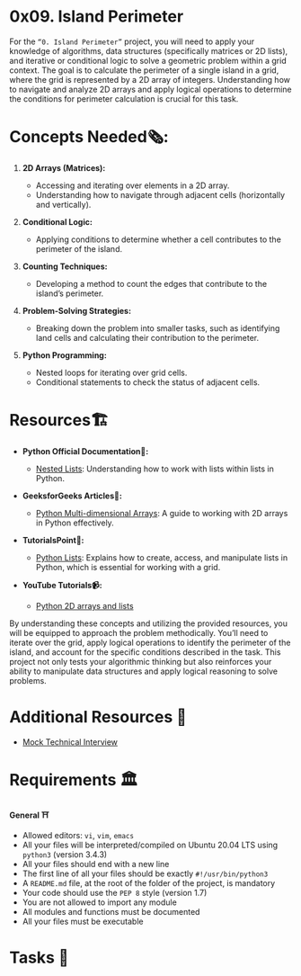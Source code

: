 # 0x09. Island Perimeter
For the `“0. Island Perimeter”` project, you will need to apply your knowledge of algorithms, data structures (specifically matrices or 2D lists), and iterative or conditional logic to solve a geometric problem within a grid context. The goal is to calculate the perimeter of a single island in a grid, where the grid is represented by a 2D array of integers. Understanding how to navigate and analyze 2D arrays and apply logical operations to determine the conditions for perimeter calculation is crucial for this task.

# Concepts Needed🗞️:
1. **2D Arrays (Matrices):**

    * Accessing and iterating over elements in a 2D array.
    * Understanding how to navigate through adjacent cells (horizontally and vertically).

2. **Conditional Logic:**

    * Applying conditions to determine whether a cell contributes to the perimeter of the island.

3. **Counting Techniques:**

    * Developing a method to count the edges that contribute to the island’s perimeter.

4. **Problem-Solving Strategies:**

    * Breaking down the problem into smaller tasks, such as identifying land cells and calculating their contribution to the perimeter.

5. **Python Programming:**

    * Nested loops for iterating over grid cells.
    * Conditional statements to check the status of adjacent cells.

# Resources🏗️
* **Python Official Documentation🐍:**
    * [Nested Lists](https://docs.python.org/3/tutorial/datastructures.html#nested-list-comprehensions): Understanding how to work with lists within lists in Python.

* **GeeksforGeeks Articles📰:**
    * [Python Multi-dimensional Arrays](https://www.geeksforgeeks.org/python-using-2d-arrays-lists-the-right-way/): A guide to working with 2D arrays in Python effectively.

* **TutorialsPoint📝:**
    * [Python Lists](https://www.tutorialspoint.com/python/python_lists.htm): Explains how to create, access, and manipulate lists in Python, which is essential for working with a grid.

* **YouTube Tutorials📹:**
    * [Python 2D arrays and lists](https://www.youtube.com/watch?v=aNzepGawwCI)

By understanding these concepts and utilizing the provided resources, you will be equipped to approach the problem methodically. You’ll need to iterate over the grid, apply logical operations to identify the perimeter of the island, and account for the specific conditions described in the task. This project not only tests your algorithmic thinking but also reinforces your ability to manipulate data structures and apply logical reasoning to solve problems.

# Additional Resources 🏣
* [Mock Technical Interview](https://www.youtube.com/watch?v=fFgEM6CMQc4)

# Requirements 🏛️
<b>General ⛩️</b>

* Allowed editors: `vi`, `vim`, `emacs`
* All your files will be interpreted/compiled on Ubuntu 20.04 LTS using `python3` (version 3.4.3)
* All your files should end with a new line
* The first line of all your files should be exactly `#!/usr/bin/python3`
* A `README.md` file, at the root of the folder of the project, is mandatory
* Your code should use the `PEP 8` style (version 1.7)
* You are not allowed to import any module
* All modules and functions must be documented
* All your files must be executable

# Tasks 📃


































